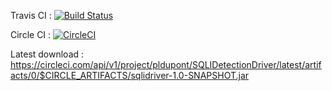Travis CI : [![Build Status](https://travis-ci.org/pldupont/SQLIDetectionDriver.svg?branch=master)](https://travis-ci.org/pldupont/SQLIDetectionDriver)

Circle CI : [![CircleCI](https://circleci.com/gh/pldupont/SQLIDetectionDriver.svg?style=svg)](https://circleci.com/gh/pldupont/SQLIDetectionDriver)

Latest download : https://circleci.com/api/v1/project/pldupont/SQLIDetectionDriver/latest/artifacts/0/$CIRCLE_ARTIFACTS/sqlidriver-1.0-SNAPSHOT.jar
